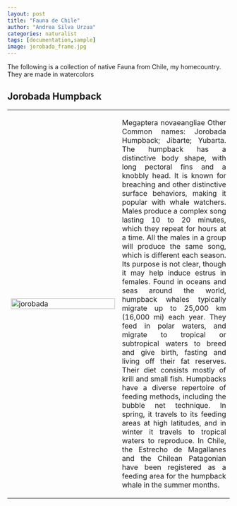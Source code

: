 ```yaml
---
layout: post
title: "Fauna de Chile"
author: "Andrea Silva Urzua"
categories: naturalist
tags: [documentation,sample]
image: jorobada_frame.jpg
---
```


The following is a collection of native Fauna from Chile, my homecountry. They are made in watercolors

## Jorobada Humpback
<table border="0" style="width:100%">
<tr>
    <td style="width:50%">
        <img border="0" alt="jorobada" src="https://andreasilvau.github.io/assets/img/jorobada_cmyk.jpg" style="width:100%">
    </td>
    <td style="width:50%">
        <p align="justify">
Megaptera novaeangliae
Other Common names: Jorobada Humpback; Jibarte; Yubarta.
The humpback has a distinctive body shape, with long pectoral fins and a knobbly head. It is known for breaching and other distinctive surface behaviors, making it popular with whale watchers. Males produce a complex song lasting 10 to 20 minutes, which they repeat for hours at a time. All the males in a group will produce the same song, which is different each season. Its purpose is not clear, though it may help induce estrus in females. Found in oceans and seas around the world, humpback whales typically migrate up to 25,000 km (16,000 mi) each year. They feed in polar waters, and migrate to tropical or subtropical waters to breed and give birth, fasting and living off their fat reserves. Their diet consists mostly of krill and small fish. Humpbacks have a diverse repertoire of feeding methods, including the bubble net technique.  In spring, it travels to its feeding areas at high latitudes, and in winter it travels to tropical waters to reproduce. In Chile, the Estrecho de Magallanes and the Chilean Patagonian  have been registered as a feeding area for the humpback whale in the summer months.
        </p>
    </td>
</tr>
</table>
